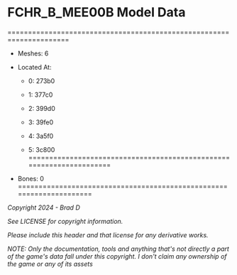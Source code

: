 # FCHR_B_MEE00B Model Data
=====================================================================

* Meshes: 6

* Located At:

  * 0: 273b0

  * 1: 377c0

  * 2: 399d0

  * 3: 39fe0

  * 4: 3a5f0

  * 5: 3c800
=====================================================================

* Bones: 0
=====================================================================

*Copyright 2024 - Brad D*

*See LICENSE for copyright information.*

*Please include this header and that license for any derivative works.*

*NOTE: Only the documentation, tools and anything that's not directly a part of the game's data fall under this copyright. I don't claim any ownership of the game or any of its assets*

